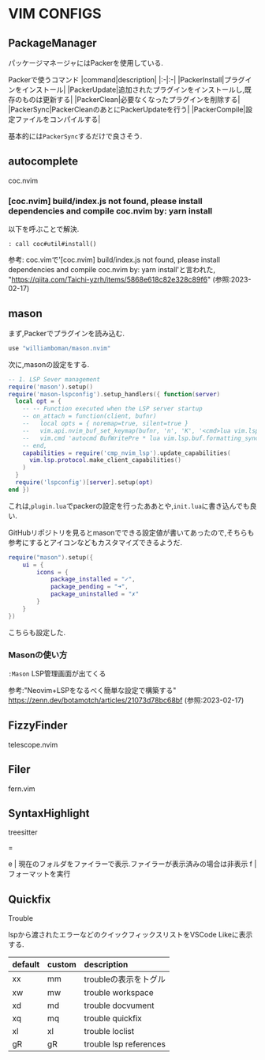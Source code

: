 # VIM CONFIGS

## PackageManager

パッケージマネージャにはPackerを使用している.

Packerで使うコマンド
|command|description|
|:-|:-|
|PackerInstall|プラグインをインストール|
|PackerUpdate|追加されたプラグインをインストールし,既存のものは更新する|
|PackerClean|必要なくなったプラグインを削除する|
|PackerSync|PackerCleanのあとにPackerUpdateを行う|
|PackerCompile|設定ファイルをコンパイルする|

基本的には`PackerSync`するだけで良さそう.

## autocomplete

coc.nvim

### [coc.nvim] build/index.js not found, please install dependencies and compile coc.nvim by: yarn install

以下を呼ぶことで解決.
```vim
: call coc#util#install()
```
参考: coc.vimで'[coc.nvim] build/index.js not found, please install dependencies and compile coc.nvim by: yarn install'と言われた, "https://qiita.com/Taichi-yzrh/items/5868e618c82e328c89f6" (参照:2023-02-17)

## mason

まず,Packerでプラグインを読み込む.

```lua
use "williamboman/mason.nvim"
```

次に,masonの設定をする.

```plugins.lua
-- 1. LSP Sever management
require('mason').setup()
require('mason-lspconfig').setup_handlers({ function(server)
  local opt = {
    -- -- Function executed when the LSP server startup
    -- on_attach = function(client, bufnr)
    --   local opts = { noremap=true, silent=true }
    --   vim.api.nvim_buf_set_keymap(bufnr, 'n', 'K', '<cmd>lua vim.lsp.buf.hover()<CR>', opts)
    --   vim.cmd 'autocmd BufWritePre * lua vim.lsp.buf.formatting_sync(nil, 1000)'
    -- end,
    capabilities = require('cmp_nvim_lsp').update_capabilities(
      vim.lsp.protocol.make_client_capabilities()
    )
  }
  require('lspconfig')[server].setup(opt)
end })
```

これは,`plugin.lua`でpackerの設定を行ったああとや,`init.lua`に書き込んでも良い.

GitHubリポジトリを見るとmasonでできる設定値が書いてあったので,そちらも参考にするとアイコンなどもカスタマイズできるようだ.

```plugins.lua
require("mason").setup({
    ui = {
        icons = {
            package_installed = "✓",
            package_pending = "➜",
            package_uninstalled = "✗"
        }
    }
})
```
こちらも設定した.


### Masonの使い方

`:Mason`
LSP管理画面が出てくる

参考:"Neovim+LSPをなるべく簡単な設定で構築する" https://zenn.dev/botamotch/articles/21073d78bc68bf (参照:2023-02-17)

## FizzyFinder
telescope.nvim

## Filer
fern.vim

## SyntaxHighlight
treesitter


<Leader> = <Space>

<Leader>e | 現在のフォルダをファイラーで表示.ファイラーが表示済みの場合は非表示
<Leader>f | フォーマットを実行



## Quickfix

Trouble

lspから渡されたエラーなどのクイックフィックスリストをVSCode Likeに表示する.

|default|custom|description
|:-|:-|:-|
|<leader>xx|mm|troubleの表示をトグル|
|<leader>xw|mw|trouble workspace|
|<leader>xd|md|trouble docvument|
|<leader>xq|mq|trouble quickfix|
|<leader>xl|xl|trouble loclist|
|gR|gR|trouble lsp references|
